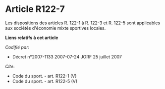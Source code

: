 # Article R122-7

Les dispositions des articles R. 122-1 à R. 122-3 et R. 122-5 sont applicables aux sociétés d'économie mixte sportives
locales.

**Liens relatifs à cet article**

_Codifié par_:

  - Décret n°2007-1133 2007-07-24 JORF 25 juillet 2007

_Cite_:

  - Code du sport. - art. R122-1 (V)
  - Code du sport. - art. R122-5 (V)
